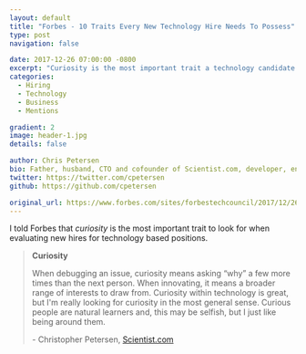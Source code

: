 ```yaml
---
layout: default
title: "Forbes - 10 Traits Every New Technology Hire Needs To Possess"
type: post
navigation: false

date: 2017-12-26 07:00:00 -0800
excerpt: "Curiosity is the most important trait a technology candidate can possess."
categories:
  - Hiring
  - Technology
  - Business
  - Mentions

gradient: 2
image: header-1.jpg
details: false

author: Chris Petersen
bio: Father, husband, CTO and cofounder of Scientist.com, developer, entrepreneur and technologist.
twitter: https://twitter.com/cpetersen
github: https://github.com/cpetersen

original_url: https://www.forbes.com/sites/forbestechcouncil/2017/12/26/10-traits-every-new-technology-hire-needs-to-possess/
---
```



I told Forbes that *curiosity* is the most important trait to look for when evaluating new hires for technology based positions.

 >
 >
 > **Curiosity**
 >
 > When debugging an issue, curiosity means asking “why” a few more times than the next person. When innovating, it means a broader range of interests to draw from. Curiosity within technology is great, but I'm really looking for curiosity in the most general sense. Curious people are natural learners and, this may be selfish, but I just like being around them.
 >
 > \- Christopher Petersen, [Scientist.com](https://www.scientist.com)
 >
 >
